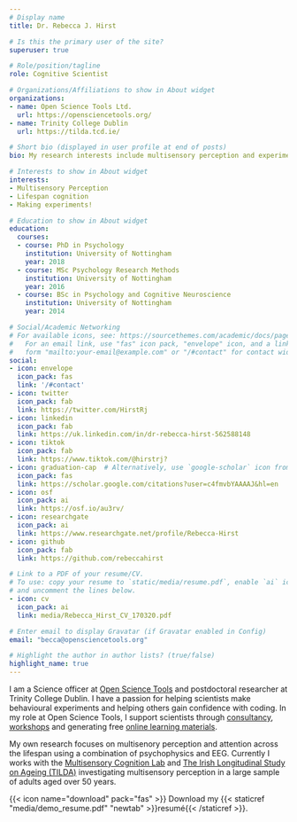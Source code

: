 ```yaml
---
# Display name
title: Dr. Rebecca J. Hirst

# Is this the primary user of the site?
superuser: true

# Role/position/tagline
role: Cognitive Scientist

# Organizations/Affiliations to show in About widget
organizations:
- name: Open Science Tools Ltd.
  url: https://opensciencetools.org/
- name: Trinity College Dublin
  url: https://tilda.tcd.ie/

# Short bio (displayed in user profile at end of posts)
bio: My research interests include multisensory perception and experimental design.

# Interests to show in About widget
interests:
- Multisensory Perception
- Lifespan cognition
- Making experiments!

# Education to show in About widget
education:
  courses:
  - course: PhD in Psychology
    institution: University of Nottingham
    year: 2018
  - course: MSc Psychology Research Methods
    institution: University of Nottingham
    year: 2016
  - course: BSc in Psychology and Cognitive Neuroscience
    institution: University of Nottingham
    year: 2014

# Social/Academic Networking
# For available icons, see: https://sourcethemes.com/academic/docs/page-builder/#icons
#   For an email link, use "fas" icon pack, "envelope" icon, and a link in the
#   form "mailto:your-email@example.com" or "/#contact" for contact widget.
social:
- icon: envelope
  icon_pack: fas
  link: '/#contact'
- icon: twitter
  icon_pack: fab
  link: https://twitter.com/HirstRj
- icon: linkedin
  icon_pack: fab
  link: https://uk.linkedin.com/in/dr-rebecca-hirst-562588148
- icon: tiktok
  icon_pack: fab
  link: https://www.tiktok.com/@hirstrj?
- icon: graduation-cap  # Alternatively, use `google-scholar` icon from `ai` icon pack
  icon_pack: fas
  link: https://scholar.google.com/citations?user=c4fmvbYAAAAJ&hl=en
- icon: osf
  icon_pack: ai
  link: https://osf.io/au3rv/
- icon: researchgate
  icon_pack: ai
  link: https://www.researchgate.net/profile/Rebecca-Hirst
- icon: github
  icon_pack: fab
  link: https://github.com/rebeccahirst

# Link to a PDF of your resume/CV.
# To use: copy your resume to `static/media/resume.pdf`, enable `ai` icons in `params.toml`, 
# and uncomment the lines below.
- icon: cv
  icon_pack: ai
  link: media/Rebecca_Hirst_CV_170320.pdf

# Enter email to display Gravatar (if Gravatar enabled in Config)
email: "becca@opensciencetools.org"

# Highlight the author in author lists? (true/false)
highlight_name: true
---
```


I am a Science officer at <a href="https://opensciencetools.org/" target="_blank">Open Science Tools</a>  and postdoctoral researcher at Trinity College Dublin. I have a passion for helping scientists make behavioural experiments and helping others gain confidence with coding. In my role at Open Science Tools, I support scientists through <a href="https://psychopy.org/consultancy.html" target="_blank">consultancy</a>, <a href="https://workshops.psychopy.org/" target="_blank">workshops</a> and generating free <a href="https://workshops.psychopy.org/3days/index.html#day-1-building-better-experiments" target="_blank">online learning materials</a>. 

My own research focuses on multisenory perception and attention across the lifespan using a combination of psychophysics and EEG. Currently I works with the <a href="https://multisensorytcd.com/" target="_blank">Multisensory Cognition Lab</a> and <a href="https://tilda.tcd.ie/" target="_blank">The Irish Longitudinal Study on Ageing (TILDA)</a> investigating multisensory perception in a large sample of adults aged over 50 years.

{{< icon name="download" pack="fas" >}} Download my {{< staticref "media/demo_resume.pdf" "newtab" >}}resumé{{< /staticref >}}.
